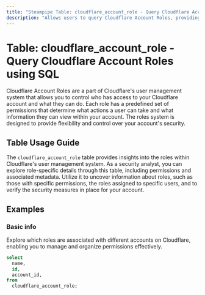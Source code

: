 ```yaml
---
title: "Steampipe Table: cloudflare_account_role - Query Cloudflare Account Roles using SQL"
description: "Allows users to query Cloudflare Account Roles, providing detailed information about each role's permissions and associated metadata."
---
```


# Table: cloudflare_account_role - Query Cloudflare Account Roles using SQL

Cloudflare Account Roles are a part of Cloudflare's user management system that allows you to control who has access to your Cloudflare account and what they can do. Each role has a predefined set of permissions that determine what actions a user can take and what information they can view within your account. The roles system is designed to provide flexibility and control over your account's security.

## Table Usage Guide

The `cloudflare_account_role` table provides insights into the roles within Cloudflare's user management system. As a security analyst, you can explore role-specific details through this table, including permissions and associated metadata. Utilize it to uncover information about roles, such as those with specific permissions, the roles assigned to specific users, and to verify the security measures in place for your account.

## Examples

### Basic info
Explore which roles are associated with different accounts on Cloudflare, enabling you to manage and organize permissions effectively.

```sql
select
  name,
  id,
  account_id,
from
  cloudflare_account_role;
```